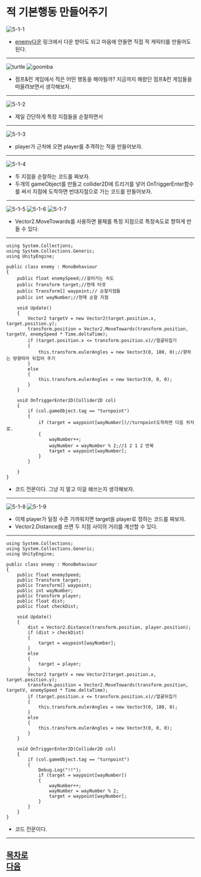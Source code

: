 적 기본행동 만들어주기  
=======================
![5-1-1](https://github.com/isp829/HU/blob/master/images/lecture5/5-1/5-1-1.PNG)  
* [enemy다운](https://drive.google.com/file/d/1oo1JdJfdgBsulcYFz6lERQLvpYDyjJ0V/view?usp=sharing)
링크에서 다운 받아도 되고 마음에 안들면 직접 적 캐릭터를 만들어도된다.    
------------------------------------ 
![turtle](https://github.com/isp829/HU/blob/master/images/lecture5/5-1/KoopaTroopa.png)
![goomba](https://github.com/isp829/HU/blob/master/images/lecture5/5-1/goomba.png)  
* 점프&런 게임에서 적은 어떤 행동을 해야될까?
지금까지 해왔던 점프&런 게임들을 떠올려보면서 생각해보자.  
---------------------------  
![5-1-2](https://github.com/isp829/HU/blob/master/images/lecture5/5-1/5-1-2.png)  
* 제일 간단하게 특정 지점들을 순찰하면서  
---------------------------  
![5-1-3](https://github.com/isp829/HU/blob/master/images/lecture5/5-1/5-1-3.png)  
* player가 근처에 오면 player를 추격하는 적을 만들어보자.  
-----------------------  
![5-1-4](https://github.com/isp829/HU/blob/master/images/lecture5/5-1/5-1-4.PNG)  
* 두 지점을 순찰하는 코드를 짜보자.  
* 두개의 gameObject를 만들고 collider2D에 트리거를 넣어 OnTriggerEnter함수를 써서 지점에 도착하면 반대지점으로 가는 코드를 만들어보자.  
-------------------------------------------------  
![5-1-5](https://github.com/isp829/HU/blob/master/images/lecture5/5-1/5-1-5.PNG)
![5-1-6](https://github.com/isp829/HU/blob/master/images/lecture5/5-1/5-1-6.PNG)
![5-1-7](https://github.com/isp829/HU/blob/master/images/lecture5/5-1/5-1-7.PNG)
* Vector2.MoveTowards를 사용하면 물체를 특정 지점으로 특정속도로 향하게 만들 수 있다.   
--------------------------------
```
using System.Collections;
using System.Collections.Generic;
using UnityEngine;

public class enemy : MonoBehaviour
{
    public float enemySpeed;//걸어가는 속도     
    public Transform target;//현재 타겟 
    public Transform[] waypoint;// 순찰지점들  
    public int wayNumber;//현재 순찰 지점  
   
    void Update()
    {
        Vector2 targetV = new Vector2(target.position.x, target.position.y);
        transform.position = Vector2.MoveTowards(transform.position, targetV, enemySpeed * Time.deltaTime);
        if (target.position.x <= transform.position.x)//얼굴뒤집기
        {
            this.transform.eulerAngles = new Vector3(0, 180, 0);//향하는 방향따라 뒤집어 주기  
        }
        else
        {
            this.transform.eulerAngles = new Vector3(0, 0, 0); 
        }
    }

    void OnTriggerEnter2D(Collider2D col) 
    {
        if (col.gameObject.tag == "turnpoint") 
        {
            if (target = waypoint[wayNumber])//turnpoint도착하면 다음 위치로.
            {
                wayNumber++;
                wayNumber = wayNumber % 2;//1 2 1 2 반복
                target = waypoint[wayNumber];
            }
        }
       
    }
}

```
* 코드 전문이다. 그냥 지 말고 이걸 왜쓰는지 생각해보자.  
-------------------  
![5-1-8](https://github.com/isp829/HU/blob/master/images/lecture5/5-1/5-1-8.PNG)
![5-1-9](https://github.com/isp829/HU/blob/master/images/lecture5/5-1/5-1-9.PNG)
* 이제 player가 일정 수준 가까워지면 target을 player로 정하는 코드를 짜보자.  
* Vector2.Distance를 쓰면 두 지점 사이의 거리를 계산할 수 있다.  
--------------------------------
```
using System.Collections;
using System.Collections.Generic;
using UnityEngine;

public class enemy : MonoBehaviour
{
    public float enemySpeed;
    public Transform target;
    public Transform[] waypoint;
    public int wayNumber;
    public Transform player;
    public float dist;
    public float checkDist;
    
    void Update()
    {
        dist = Vector2.Distance(transform.position, player.position);
        if (dist > checkDist)
        {
            target = waypoint[wayNumber]; 
        }
        else 
        {
            target = player;
        }
        Vector2 targetV = new Vector2(target.position.x, target.position.y);
        transform.position = Vector2.MoveTowards(transform.position, targetV, enemySpeed * Time.deltaTime);
        if (target.position.x <= transform.position.x)//얼굴뒤집기
        {
            this.transform.eulerAngles = new Vector3(0, 180, 0);
        }
        else
        {
            this.transform.eulerAngles = new Vector3(0, 0, 0); 
        }
    }

    void OnTriggerEnter2D(Collider2D col) 
    {
        if (col.gameObject.tag == "turnpoint") 
        {
            Debug.Log("!!");
            if (target = waypoint[wayNumber])
            {
                wayNumber++;
                wayNumber = wayNumber % 2;
                target = waypoint[wayNumber];
            }
        }
    }
}

```
* 코드 전문이다. 
-----------------------  
[목차로](https://github.com/isp829/HU/blob/master/README.md)  
[다음](https://github.com/isp829/HU/blob/master/lecture/lecture5-1-1.md)  
-----------------------------
